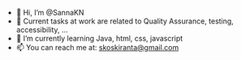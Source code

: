 - 👋 Hi, I’m @SannaKN
- 👀 Current tasks at work are related to Quality Assurance, testing, accessibility, ...
- 🌱 I’m currently learning Java, html, css, javascript
- 📫 You can reach me at: skoskiranta@gmail.com

<!---
SannaKN/SannaKN is a ✨ special ✨ repository because its `README.md` (this file) appears on your GitHub profile.
You can click the Preview link to take a look at your changes.
--->
